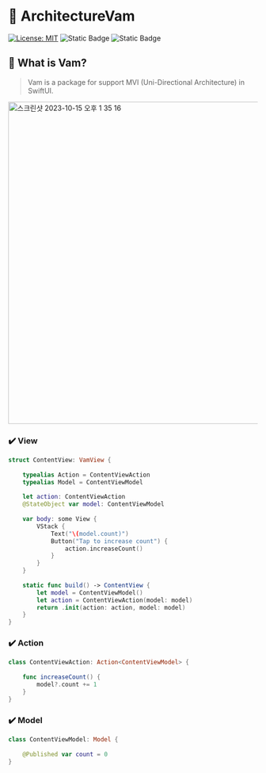 # 🔄 ArchitectureVam

[![License: MIT](https://img.shields.io/badge/License-MIT-yellow.svg)](https://opensource.org/licenses/MIT)
![Static Badge](https://img.shields.io/badge/iOS-v14-blue)
![Static Badge](https://img.shields.io/badge/Swift-5.4-orange)

## 🤔 What is Vam?
> Vam is a package for support MVI (Uni-Directional Architecture) in SwiftUI.
<img width="650" alt="스크린샷 2023-10-15 오후 1 35 16" src="https://github.com/insub4067/ArchitectureVam/assets/85481204/48d203ea-54d4-4080-8255-09982c0bfd82">

### ✔️ View
```swift
struct ContentView: VamView {
    
    typealias Action = ContentViewAction
    typealias Model = ContentViewModel
    
    let action: ContentViewAction
    @StateObject var model: ContentViewModel
    
    var body: some View {
        VStack {
            Text("\(model.count)")
            Button("Tap to increase count") {
                action.increaseCount()
            }
        }
    }
    
    static func build() -> ContentView {
        let model = ContentViewModel()
        let action = ContentViewAction(model: model)
        return .init(action: action, model: model)
    }
}
```
### ✔️ Action
```swift
class ContentViewAction: Action<ContentViewModel> {
    
    func increaseCount() {
        model?.count += 1
    }
}
```
### ✔️ Model
```swift
class ContentViewModel: Model {
    
    @Published var count = 0
}
```
